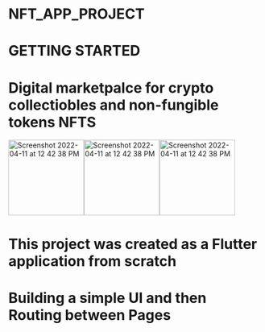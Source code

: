 # NFT_APP_PROJECT

# GETTING STARTED

# Digital marketpalce for crypto collectiobles and non-fungible tokens NFTS

<img width="150" alt="Screenshot 2022-04-11 at 12 42 38 PM" src="https://user-images.githubusercontent.com/98413109/204063530-4bb61138-f97d-43ea-a846-d9c8ca7c79a6.png"><img width="150" alt="Screenshot 2022-04-11 at 12 42 38 PM" src="https://user-images.githubusercontent.com/98413109/204063707-cc9eb7c2-4af5-4467-b793-4f95f12760d9.png"><img width="150" alt="Screenshot 2022-04-11 at 12 42 38 PM" src="https://user-images.githubusercontent.com/98413109/204063709-0f5c7051-4224-4809-bb2e-010c749a7065.png">






# This project was created as a Flutter application from scratch 
# Building a simple UI and then Routing between Pages
